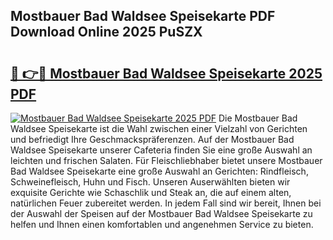 ## Mostbauer Bad Waldsee Speisekarte PDF Download Online 2025 PuSZX

# <h2><a href="http://gc8ugc.nevu.top/?p=Mostbauer+Bad+Waldsee+Speisekarte">🔗 👉🔴 Mostbauer Bad Waldsee Speisekarte 2025 PDF</a></h2>

[![Mostbauer Bad Waldsee Speisekarte 2025 PDF](https://i.imgur.com/dBaPXMq.png)](http://gc8ugc.nevu.top/?p=Mostbauer+Bad+Waldsee+Speisekarte)
Die Mostbauer Bad Waldsee Speisekarte ist die Wahl zwischen einer Vielzahl von Gerichten und befriedigt Ihre Geschmackspräferenzen. Auf der Mostbauer Bad Waldsee Speisekarte unserer Cafeteria finden Sie eine große Auswahl an leichten und frischen Salaten. Für Fleischliebhaber bietet unsere Mostbauer Bad Waldsee Speisekarte eine große Auswahl an Gerichten: Rindfleisch, Schweinefleisch, Huhn und Fisch. Unseren Auserwählten bieten wir exquisite Gerichte wie Schaschlik und Steak an, die auf einem alten, natürlichen Feuer zubereitet werden. In jedem Fall sind wir bereit, Ihnen bei der Auswahl der Speisen auf der Mostbauer Bad Waldsee Speisekarte zu helfen und Ihnen einen komfortablen und angenehmen Service zu bieten.
